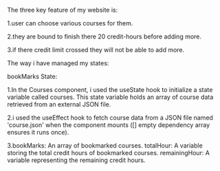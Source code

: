 
The three key feature of my website is:

1.user can choose various courses for them.

2.they are bound to finish there 20 credit-hours before adding more.

3.if there credit limit crossed they will not be able to add more.

The way i have managed my states:

bookMarks State:


1.In the Courses component, i used the useState hook to initialize a state variable called courses. This state variable holds an array of course data retrieved from an external JSON file.


2.i used the useEffect hook to fetch course data from a JSON file named 'course.json' when the component mounts ([] empty dependency array ensures it runs once).

3.bookMarks: An array of bookmarked courses.
totalHour: A variable storing the total credit hours of bookmarked courses.
remainingHour: A variable representing the remaining credit hours.